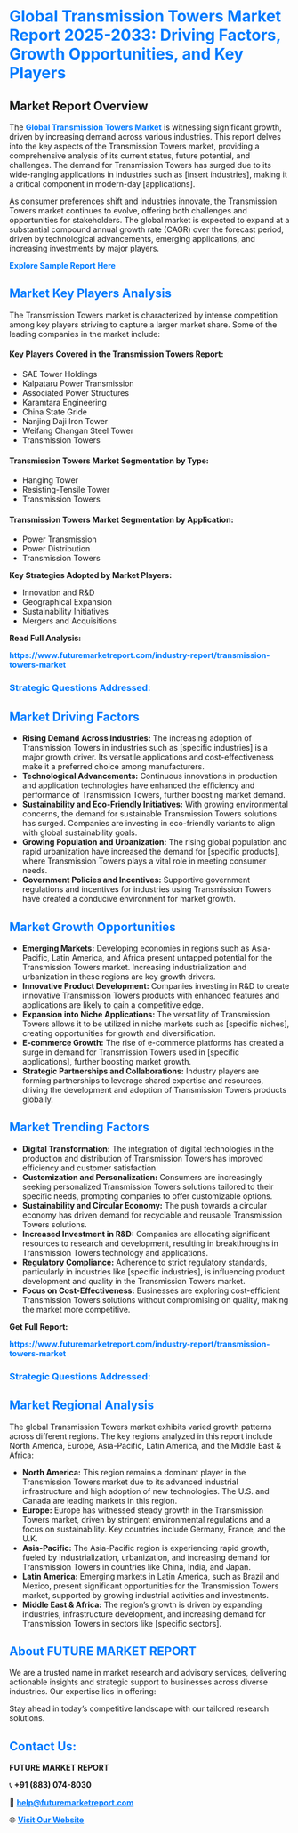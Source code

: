 <h1 style="color: #007BFF;">Global Transmission Towers Market Report 2025-2033: Driving Factors, Growth Opportunities, and Key Players</h1>

<section id="overview">
<h2>Market Report Overview</h2>
<p>The <a href="https://www.futuremarketreport.com/industry-report/transmission-towers-market" style="color: #007BFF; text-decoration: none;"><strong>Global Transmission Towers Market</strong></a> is witnessing significant growth, driven by increasing demand across various industries. This report delves into the key aspects of the Transmission Towers market, providing a comprehensive analysis of its current status, future potential, and challenges. The demand for Transmission Towers has surged due to its wide-ranging applications in industries such as [insert industries], making it a critical component in modern-day [applications].</p>
<p>As consumer preferences shift and industries innovate, the Transmission Towers market continues to evolve, offering both challenges and opportunities for stakeholders. The global market is expected to expand at a substantial compound annual growth rate (CAGR) over the forecast period, driven by technological advancements, emerging applications, and increasing investments by major players.</p>
</section>

<section id="overview">
<p><a href="https://www.futuremarketreport.com/request-sample/reportId=97134" style="color: #007BFF; text-decoration: none;"><strong>Explore Sample Report Here</strong></a></p>
</section>

<section id="key-players">
<h2 style="color: #007BFF;">Market Key Players Analysis</h2>
<p>The Transmission Towers market is characterized by intense competition among key players striving to capture a larger market share. Some of the leading companies in the market include:</p>
<h4>Key Players Covered in the Transmission Towers Report:</h4>
<ul><li>SAE Tower Holdings</li><li>Kalpataru Power Transmission</li><li>Associated Power Structures</li><li>Karamtara Engineering</li><li>China State Gride</li><li>Nanjing Daji Iron Tower</li><li>Weifang Changan Steel Tower</li><li>Transmission Towers</li></ul>
<h4>Transmission Towers Market Segmentation by Type:</h4>
<ul><li>Hanging Tower</li><li>Resisting-Tensile Tower</li><li>Transmission Towers</li></ul>

<h4>Transmission Towers Market Segmentation by Application:</h4>
<ul><li>Power Transmission</li><li>Power Distribution</li><li>Transmission Towers</li></ul>
<p><strong>Key Strategies Adopted by Market Players:</strong></p>
<ul>
<li>Innovation and R&D</li>
<li>Geographical Expansion</li>
<li>Sustainability Initiatives</li>
<li>Mergers and Acquisitions</li>
</ul>
</section>

<section>
<p><strong>Read Full Analysis: </strong></p><a href="https://www.futuremarketreport.com/industry-report/transmission-towers-market" style="color: #007BFF; text-decoration: none;"><strong>https://www.futuremarketreport.com/industry-report/transmission-towers-market</strong></a>
<h3 style="color: #007BFF;">Strategic Questions Addressed:</h3>
</section>

<section id="driving-factors">
<h2 style="color: #007BFF;">Market Driving Factors</h2>
<ul>
<li><strong>Rising Demand Across Industries:</strong> The increasing adoption of Transmission Towers in industries such as [specific industries] is a major growth driver. Its versatile applications and cost-effectiveness make it a preferred choice among manufacturers.</li>
<li><strong>Technological Advancements:</strong> Continuous innovations in production and application technologies have enhanced the efficiency and performance of Transmission Towers, further boosting market demand.</li>
<li><strong>Sustainability and Eco-Friendly Initiatives:</strong> With growing environmental concerns, the demand for sustainable Transmission Towers solutions has surged. Companies are investing in eco-friendly variants to align with global sustainability goals.</li>
<li><strong>Growing Population and Urbanization:</strong> The rising global population and rapid urbanization have increased the demand for [specific products], where Transmission Towers plays a vital role in meeting consumer needs.</li>
<li><strong>Government Policies and Incentives:</strong> Supportive government regulations and incentives for industries using Transmission Towers have created a conducive environment for market growth.</li>
</ul>
</section>

<section id="growth-opportunities">
<h2 style="color: #007BFF;">Market Growth Opportunities</h2>
<ul>
<li><strong>Emerging Markets:</strong> Developing economies in regions such as Asia-Pacific, Latin America, and Africa present untapped potential for the Transmission Towers market. Increasing industrialization and urbanization in these regions are key growth drivers.</li>
<li><strong>Innovative Product Development:</strong> Companies investing in R&D to create innovative Transmission Towers products with enhanced features and applications are likely to gain a competitive edge.</li>
<li><strong>Expansion into Niche Applications:</strong> The versatility of Transmission Towers allows it to be utilized in niche markets such as [specific niches], creating opportunities for growth and diversification.</li>
<li><strong>E-commerce Growth:</strong> The rise of e-commerce platforms has created a surge in demand for Transmission Towers used in [specific applications], further boosting market growth.</li>
<li><strong>Strategic Partnerships and Collaborations:</strong> Industry players are forming partnerships to leverage shared expertise and resources, driving the development and adoption of Transmission Towers products globally.</li>
</ul>
</section>

<section id="trending-factors">
<h2 style="color: #007BFF;">Market Trending Factors</h2>
<ul>
<li><strong>Digital Transformation:</strong> The integration of digital technologies in the production and distribution of Transmission Towers has improved efficiency and customer satisfaction.</li>
<li><strong>Customization and Personalization:</strong> Consumers are increasingly seeking personalized Transmission Towers solutions tailored to their specific needs, prompting companies to offer customizable options.</li>
<li><strong>Sustainability and Circular Economy:</strong> The push towards a circular economy has driven demand for recyclable and reusable Transmission Towers solutions.</li>
<li><strong>Increased Investment in R&D:</strong> Companies are allocating significant resources to research and development, resulting in breakthroughs in Transmission Towers technology and applications.</li>
<li><strong>Regulatory Compliance:</strong> Adherence to strict regulatory standards, particularly in industries like [specific industries], is influencing product development and quality in the Transmission Towers market.</li>
<li><strong>Focus on Cost-Effectiveness:</strong> Businesses are exploring cost-efficient Transmission Towers solutions without compromising on quality, making the market more competitive.</li>
</ul>
</section>

<section>
<p><strong>Get Full Report: </strong></p><a href="https://www.futuremarketreport.com/industry-report/transmission-towers-market" style="color: #007BFF; text-decoration: none;"><strong>https://www.futuremarketreport.com/industry-report/transmission-towers-market</strong></a>
<h3 style="color: #007BFF;">Strategic Questions Addressed:</h3>
</section>


<section id="regional-analysis">
<h2 style="color: #007BFF;">Market Regional Analysis</h2>
<p>The global Transmission Towers market exhibits varied growth patterns across different regions. The key regions analyzed in this report include North America, Europe, Asia-Pacific, Latin America, and the Middle East & Africa:</p>
<ul>
<li><strong>North America:</strong> This region remains a dominant player in the Transmission Towers market due to its advanced industrial infrastructure and high adoption of new technologies. The U.S. and Canada are leading markets in this region.</li>
<li><strong>Europe:</strong> Europe has witnessed steady growth in the Transmission Towers market, driven by stringent environmental regulations and a focus on sustainability. Key countries include Germany, France, and the U.K.</li>
<li><strong>Asia-Pacific:</strong> The Asia-Pacific region is experiencing rapid growth, fueled by industrialization, urbanization, and increasing demand for Transmission Towers in countries like China, India, and Japan.</li>
<li><strong>Latin America:</strong> Emerging markets in Latin America, such as Brazil and Mexico, present significant opportunities for the Transmission Towers market, supported by growing industrial activities and investments.</li>
<li><strong>Middle East & Africa:</strong> The region’s growth is driven by expanding industries, infrastructure development, and increasing demand for Transmission Towers in sectors like [specific sectors].</li>
</ul>
</section>

<footer>
<h2 style="color: #007BFF;">About FUTURE MARKET REPORT</h2>
<p>We are a trusted name in market research and advisory services, delivering actionable insights and strategic support to businesses across diverse industries. Our expertise lies in offering:</p>

<p>Stay ahead in today’s competitive landscape with our tailored research solutions.</p>

<h2 style="color: #007BFF;">Contact Us:</h2>
<p><strong>FUTURE MARKET REPORT</strong></p>
<p>📞 <strong>+91 (883) 074-8030</strong></p>
<p>📧 <strong><a href="mailto:help@futuremarketreport.com" style="color: #007BFF;">help@futuremarketreport.com</a></strong></p>
<p>🌐 <strong><a href="https://www.futuremarketreport.com/" style="color: #007BFF;">Visit Our Website</a></strong></p>
</footer>